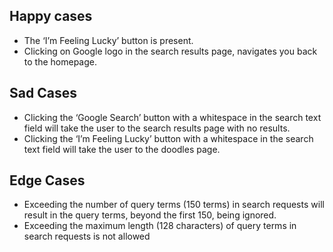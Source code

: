 ## Happy cases
* The ‘I’m Feeling Lucky’ button is present. 
* Clicking on Google logo in the search results page, navigates you back to the homepage.


## Sad Cases
* Clicking the ‘Google Search’ button with a whitespace in the search text field will take the user to the search results page with no results.
* Clicking the ‘I’m Feeling Lucky’ button with a whitespace in the search text field will take the user to the doodles page.


## Edge Cases
* Exceeding the number of query terms (150 terms) in search requests will result in the query terms, beyond the first 150, being ignored.
* Exceeding the maximum length (128 characters) of query terms in search requests is not allowed
